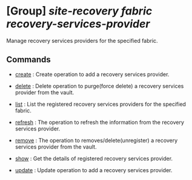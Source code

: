 # [Group] _site-recovery fabric recovery-services-provider_

Manage recovery services providers for the specified fabric.

## Commands

- [create](/Commands/site-recovery/fabric/recovery-services-provider/_create.md)
: Create operation to add a recovery services provider.

- [delete](/Commands/site-recovery/fabric/recovery-services-provider/_delete.md)
: Delete operation to purge(force delete) a recovery services provider from the vault.

- [list](/Commands/site-recovery/fabric/recovery-services-provider/_list.md)
: List the registered recovery services providers for the specified fabric.

- [refresh](/Commands/site-recovery/fabric/recovery-services-provider/_refresh.md)
: The operation to refresh the information from the recovery services provider.

- [remove](/Commands/site-recovery/fabric/recovery-services-provider/_remove.md)
: The operation to removes/delete(unregister) a recovery services provider from the vault.

- [show](/Commands/site-recovery/fabric/recovery-services-provider/_show.md)
: Get the details of registered recovery services provider.

- [update](/Commands/site-recovery/fabric/recovery-services-provider/_update.md)
: Update operation to add a recovery services provider.
